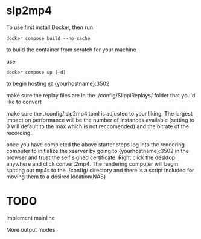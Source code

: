 # slp2mp4
To use first install Docker, then run 
```
docker compose build --no-cache
```
to build the container from scratch for your machine

use
```
docker compose up [-d]
```
to begin hosting @ {yourhostname}:3502

make sure the replay files are in the ./config/SlippiReplays/ folder that you'd like to convert

make sure the ./config/.slp2mp4.toml is adjusted to your liking. The largest impact on performance will be the number of instances available (setting to 0 will default to the max which is not reccomended) and the bitrate of the recording.

once you have completed the above starter steps log into the rendering computer to initialize the xserver by going to {yourhostname}:3502 in the browser and trust the self signed certificate. Right click the desktop anywhere and click convert2mp4. The rendering computer will begin spitting out mp4s to the ./config/ directory and there is a script included for moving them to a desired location(NAS)

# TODO 

Implement mainline

More output modes

